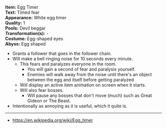 **Item:** Egg Timer
<br>
**Text:** Timed fear
<br>
**Appearance:** White egg timer
<br>
**Quality:** 1
<br>
**Pools:** Devil beggar
<br>
**Transformation(s):** -
<br>
**Costume:** Egg-shaped eyes
<br>
**Abyss:** Egg shaped

- Grants a follower that goes in the follower chain.
- Will make a bell ringing noise for 10 seconds every minute.
  - This fears and paralyzes everyone in the room.
    - You will gain a second of fear and paralysis yourself.
    - Enemies will walk away from the noise until there's an object between the egg and itself before getting paralyzed
  - Will display an active item animation on screen when it starts.
  - Will also fear bosses.
    - Will pause any bosses that don't move (much) such as Great Gideon or The Beast.
- Intentionally as annoying as it is useful, which it quite is.

---

- https://en.wikipedia.org/wiki/Egg_timer
